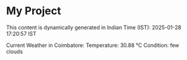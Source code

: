 # My Project

This content is dynamically generated in Indian Time (IST): 2025-01-28 17:20:57 IST


Current Weather in Coimbatore:
Temperature: 30.88 °C
Condition: few clouds
